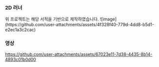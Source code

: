 <h3>2D 러너</h3>
위 프로젝트는 해당 서적을 기반으로 제작하였습니다.
![image](https://github.com/user-attachments/assets/4f328f40-779d-4dd8-b5d1-e2ec1a3c2cac)

<h3>영상</h3>

https://github.com/user-attachments/assets/67023e11-7d38-4435-8b14-4893c01b0d00

